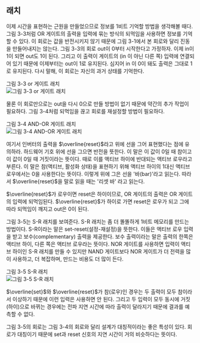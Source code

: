 ## 래치
이제 시간을 표현하는 근원을 만들었으므로 정보를 1비트 기억할 방법을 생각해볼 때다. 그림 3-3처럼 OR 게이트의 출력을 입력에 묶는 방식의 되먹임을 사용하면 정보를 기억할 수 있다. 이 회로는 값을 반전시키지 않기 때문에 그림 3-1에서 본 회로와 달리 진동을 만들어내지는 않는다. 그림 3-3의 회로 out이 0부터 시작한다고 가정하자. 이제 in이 1이 되면 out도 1이 된다. 그리고 이 출력이 게이트의 (in 이 아닌 다른 쪽) 입력에 연결되어 있기 때문에 이제부터는 out이 1로 유지된다. 심지어 in 이 0이 돼도 출력은 그대로 1로 유지된다. 다시 말해, 이 회로는 자신의 과거 상태를 기억한다.

그림 3-3 or 게이트 래치\
![그림 3-3 or 게이트 래치](https://bugoverdose.github.io/static/9c4c401041cbe1d47f69c5670e1f7987/aeb78/or-gate-latch.png)

물론 이 회로만으로는 out을 다시 0으로 만들 방법이 없기 때문에 약간의 추가 작업이 필요하다. 그림 3-4처럼 되먹임을 끊고 회로를 재설정할 방법이 필요하다.

그림 3-4 AND-OR 게이트 래치\
![그림 3-4 AND-OR 게이트 래치](https://blog.kakaocdn.net/dn/cXL6YW/btq9R4AAfa9/K7PvZrzysKNgKjxAFqvpF1/img.png)

여기서 인버터의 출력을 $\overline{reset}$라고 위에 선을 그어 표현했다는 점에 유의하라. 하드웨어 기호 위에 선을 그으면 반전을 뜻한다. 이 말은 이 값이 0일 때 참이고 이 값이 0일 때 거짓이라는 뜻이다. 때로 이를 액티브 하이에 반대되는 액티브 로우라고 부른다. 이 말은 참(액티브, 활성화 상태)을 표현하기 위해 액티브 하이의 1대신 액티브 로우에서는 0을 사용한다는 뜻이다. 이렇게 위에 그은 선을 '바(bar)'라고 읽는다. 따라서 $\overline{reset}$을 말로 읽을 때는 '리셋 바' 라고 읽는다.

$\overline{reset}$가 로우이면 reset은 하이이므로, OR 게이트의 출력은 OR 게이트의 입력에 되먹임된다. $\overline{reset}$가 하이로 가면 reset은 로우가 되고 그에 따라 되먹임이 깨지고 out은 0이 된다.

그림 3-5는 S-R 래치를 보여준다. S-R 래치는 좀 더 똘똘하게 1비트 메모리를 만드는 방법이다. S-R이라는 말은 set-reset(설정-재설정)을 뜻한다. 이들은 액티브 로우 입력을 받고 보수(complementary) 출력을 제공한다. 보수 출력이라는 말은 출력의 한쪽은 액티브 하이, 다른 쪽은 액티브 로우라는 뜻이다. NOR 게이트를 사용하면 입력이 액티브 하이인 S-R 래치를 만들 수 있지만 NAND 게이트보다 NOR 게이트가 더 전력을 많이 사용하고, 더 복잡하며, 만드는 비용도 더 많이 든다. 

그림 3-5 S-R 래치\
![그림 3-5 S-R 래치](https://bugoverdose.github.io/static/7b643fcaceb7129332dd47c0b700ef88/98b6e/s-r-latch.png)

$\overline{set}$와 $\overline{reset}$가 참(로우)인 경우는 두 출력이 모두 참이라서 이상하기 때문에 이런 입력은 사용하면 안 된다. 그리고 두 입력이 모두 동시에 거짓(하이)으로 바뀌는 경우에는 전파 지연 시간에 따라 출력이 달라지기 때문에 결과를 예측할 수 없다.

그림 3-5의 회로는 그림 3-4의 회로와 달리 설계가 대칭적이라는 좋은 특성이 있다. 회로가 대칭이기 때문에 set과 reset 신호의 지연 시간이 거의 비슷하다는 뜻이다.